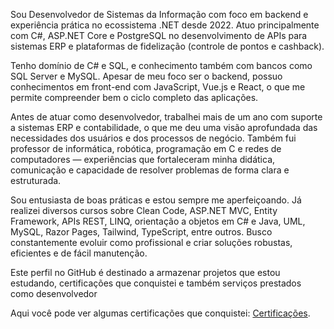 Sou Desenvolvedor de Sistemas da Informação com foco em backend e experiência prática no ecossistema .NET desde 2022. Atuo principalmente com C#, ASP.NET Core e PostgreSQL no desenvolvimento de APIs para sistemas ERP e plataformas de fidelização (controle de pontos e cashback).

Tenho domínio de C# e SQL, e conhecimento também com bancos como SQL Server e MySQL. Apesar de meu foco ser o backend, possuo conhecimentos em front-end com JavaScript, Vue.js e React, o que me permite compreender bem o ciclo completo das aplicações.

Antes de atuar como desenvolvedor, trabalhei mais de um ano com suporte a sistemas ERP e contabilidade, o que me deu uma visão aprofundada das necessidades dos usuários e dos processos de negócio. Também fui professor de informática, robótica, programação em C e redes de computadores — experiências que fortaleceram minha didática, comunicação e capacidade de resolver problemas de forma clara e estruturada.

Sou entusiasta de boas práticas e estou sempre me aperfeiçoando. Já realizei diversos cursos sobre Clean Code, ASP.NET MVC, Entity Framework, APIs REST, LINQ, orientação a objetos em C# e Java, UML, MySQL, Razor Pages, Tailwind, TypeScript, entre outros. Busco constantemente evoluir como profissional e criar soluções robustas, eficientes e de fácil manutenção.

Este perfil no GitHub é destinado a armazenar projetos que estou estudando, certificações que conquistei e também serviços prestados como desenvolvedor

Aqui você pode ver algumas certificações que conquistei: [Certificações](certificados).

<!---
victorcorreadasilva/victorcorreadasilva is a ✨ special ✨ repository because its `README.md` (this file) appears on your GitHub profile.
You can click the Preview link to take a look at your changes.
--->
